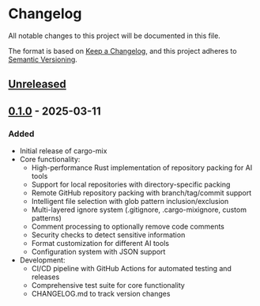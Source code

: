 # Changelog

All notable changes to this project will be documented in this file.

The format is based on [Keep a Changelog](https://keepachangelog.com/en/1.0.0/),
and this project adheres to [Semantic Versioning](https://semver.org/spec/v2.0.0.html).

## [Unreleased]

## [0.1.0] - 2025-03-11

### Added
- Initial release of cargo-mix
- Core functionality:
  - High-performance Rust implementation of repository packing for AI tools
  - Support for local repositories with directory-specific packing
  - Remote GitHub repository packing with branch/tag/commit support
  - Intelligent file selection with glob pattern inclusion/exclusion
  - Multi-layered ignore system (.gitignore, .cargo-mixignore, custom patterns)
  - Comment processing to optionally remove code comments
  - Security checks to detect sensitive information
  - Format customization for different AI tools
  - Configuration system with JSON support
- Development:
  - CI/CD pipeline with GitHub Actions for automated testing and releases
  - Comprehensive test suite for core functionality
  - CHANGELOG.md to track version changes

[Unreleased]: https://github.com/dotZeroSlash/cargo-mix/compare/v0.1.0...HEAD
[0.1.0]: https://github.com/dotZeroSlash/cargo-mix/releases/tag/v0.1.0 